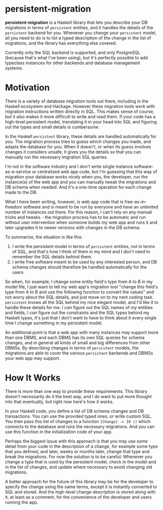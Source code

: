 # persistent-migration

**persistent-migration** is a Haskell library that lets you describe your DB
migrations in terms of `persistent` entities, and it handles the details of the
`persistent` backend for you. Whenever you change your `persistent` model, all
you need to do is to list a typed description of the change in the list of
migrations, and the library has everything else covered.

Currently only the SQL backend is supported, and only PostgreSQL (because
that's what I've been using), but it's perfectly possible to add typeclass
instances for other backends and database management systems.

# Motivation

There is a variety of database migration tools out there, including in the
Haskell ecosystem and Hackage. However these migration tools work with
migration instructions written directly in SQL. This makes sense of course, but
it also makes it more difficult to write and read them. If your code has a
high-level persistent model, translating it in your head into SQL and figuring
out the types and small details is cumbersome.

In the Haskell `persistent` library, these details are handled automatically
for you. The migration process tries to guess which changes you made, and
adapts the database for you. When it doesn't, or when its guess involves
changes it considers unsafe, it gives you the details so that you can manually
run the necessary migration SQL queries.

I'm not in the software industry and I don't write single instance
software-as-a-service or centralized web app code, but I'm guessing that this
way of migration your database works nicely when you, the developer, run the
instance(s) of the web app and you can manually tweak the migrations and DB
schema when needed. And it's a one-time operation for each change made to the
DB.

What I *have* been writing, however, is web app code that is free-as-in-freedom
software and is meant to be run by everyone and have an unlimited number of
instances out there. For this reason, I can't rely on any manual tricks and
tweaks - the migration process has to be automatic and run without user
intervention when someone builds my web app and runs it and later upgrades it
to newer versions with changes in the DB schema.

To summarize, the situation is like this:

1. I write the persistent model in terms of `persistent` entities, not in terms
   of SQL, and that's how I think of them in my mind and I don't need to
   remember the SQL details behind them.
2. I write free software meant to be used by any interested person, and DB
   schema changes should therefore be handled automatically for the users

So when, for example, I change some entity field's type from A to B in my model
file, I just want to tell my web app's migration tool "change this field's type
from A to B and use the following function to convert the values" and not worry
about the SQL details, and just move on to my next coding task. `persistent`
knows all the SQL behind my nice elegant model, and I'd like it to handle these
details for me. I *can* figure out the SQL names of my entities and fields, I
*can* figure out the constraints and the SQL types behind my Haskell types,
it's just that I don't want to have to think about it every single time I
change something in my persistent model.

An additional point is that a web app with many instances may support more than
one DBMS, and each DBMS has its own SQL queries for schema changes, and in
general all kinds of small and big differences from other DBMSs. By describing
changes in terms of `persistent` models, the migrations are able to cover the
various `persistent` backends and DBMSs your web app may support.

# How It Works

There is more than one way to provide these requirements. This library doesn't
necessarily do it the best way, and I do want to put more thought into that
eventually, but right now here's how it works.

In your Haskell code, you define a list of DB schema changes and DB
transactions. You can use the provided typed ones, or write custom SQL. You
then pass this list of changes to a function `[Change] -> IO ()` which connects
to the database and runs the necessary migrations. And you can use this
function in the initialization code of your app.

Perhaps the biggest issue with this approach is that you may use some detail
from your code in the description of a change, for example some type that you
defined, and later, weeks or months later, change that type and break the
migrations. For now the solution is to be careful: Whenever you change a type
that is used by the persistent model, check in the model and in the list of
changes, and update where necessary to avoid changing old migrations.

A better approach for the future of this library may be for the developer to
specify the change using the same terms, except it is instantly converted to
SQL and stored. And the high-level change description is stored along with it,
at least as a comment, for the convenience of the developer and users running
the app.
